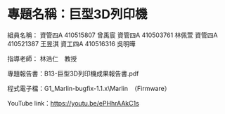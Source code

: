 # 專題名稱：巨型3D列印機

組員名稱：
        資管四A 410515807 曾禹宸
        資管四A 410503761 林佩萱
        資管四A 410521387 王昱淇
        資工四A 410516316 吳明曄
        
指導老師：
        林浩仁　教授
        
專題報告書：B13-巨型3D列印機成果報告書.pdf


程式電子檔：G1_Marlin-bugfix-1.1.x\Marlin　（Firmware）


YouTube link：https://youtu.be/ePHhrAAkC1s
